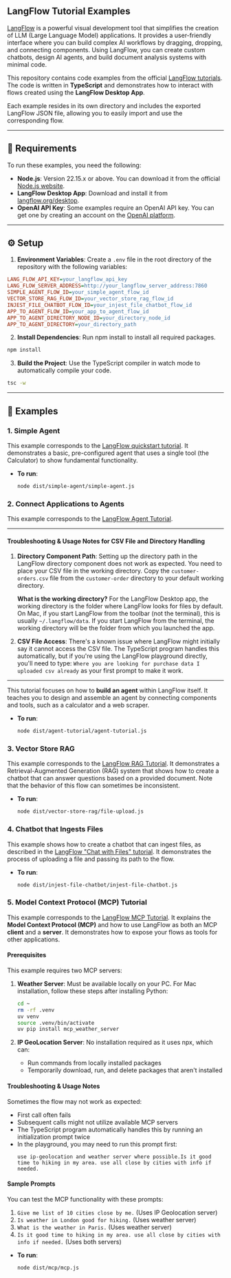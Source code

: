 ## **LangFlow Tutorial Examples**

[LangFlow](https://www.langflow.org/) is a powerful visual development tool that simplifies the creation of LLM (Large Language Model) applications. It provides a user-friendly interface where you can build complex AI workflows by dragging, dropping, and connecting components. Using LangFlow, you can create custom chatbots, design AI agents, and build document analysis systems with minimal code.

This repository contains code examples from the official [LangFlow tutorials](https://docs.langflow.org/). The code is written in **TypeScript** and demonstrates how to interact with flows created using the **LangFlow Desktop App**.

Each example resides in its own directory and includes the exported LangFlow JSON file, allowing you to easily import and use the corresponding flow.

---

## **📝 Requirements**

To run these examples, you need the following:

- **Node.js**: Version 22.15.x or above. You can download it from the official [Node.js website](https://nodejs.org/en/download/).
- **LangFlow Desktop App**: Download and install it from [langflow.org/desktop](https://www.langflow.org/desktop).
- **OpenAI API Key**: Some examples require an OpenAI API key. You can get one by creating an account on the [OpenAI platform](https://platform.openai.com/settings/organization/api-keys).

---

## **⚙️ Setup**

1.  **Environment Variables**: Create a `.env` file in the root directory of the repository with the following variables:

```ini
LANG_FLOW_API_KEY=your_langflow_api_key
LANG_FLOW_SERVER_ADDRESS=http://your_langflow_server_address:7860
SIMPLE_AGENT_FLOW_ID=your_simple_agent_flow_id
VECTOR_STORE_RAG_FLOW_ID=your_vector_store_rag_flow_id
INJEST_FILE_CHATBOT_FLOW_ID=your_injest_file_chatbot_flow_id
APP_TO_AGENT_FLOW_ID=your_app_to_agent_flow_id
APP_TO_AGENT_DIRECTORY_NODE_ID=your_directory_node_id
APP_TO_AGENT_DIRECTORY=your_directory_path
```

2.  **Install Dependencies**: Run npm install to install all required packages.

```bash
npm install
```

3.  **Build the Project**: Use the TypeScript compiler in watch mode to automatically compile your code.

```bash
tsc -w
```

---

## **🚀 Examples**

### **1. Simple Agent**

This example corresponds to the [LangFlow quickstart tutorial](https://docs.langflow.org/get-started-quickstart). It demonstrates a basic, pre-configured agent that uses a single tool (the Calculator) to show fundamental functionality.

- **To run**:
  ```bash
  node dist/simple-agent/simple-agent.js
  ```

### **2. Connect Applications to Agents**

This example corresponds to the [LangFlow Agent Tutorial](https://docs.langflow.org/agent-tutorial).

---

#### **Troubleshooting & Usage Notes for CSV File and Directory Handling**

1. **Directory Component Path**: Setting up the directory path in the LangFlow directory component does not work as expected. You need to place your CSV file in the working directory. Copy the `customer-orders.csv` file from the `customer-order` directory to your default working directory.

   **What is the working directory?** For the LangFlow Desktop app, the working directory is the folder where LangFlow looks for files by default. On Mac, if you start LangFlow from the toolbar (not the terminal), this is usually `~/.langflow/data`. If you start LangFlow from the terminal, the working directory will be the folder from which you launched the app.

2. **CSV File Access**: There's a known issue where LangFlow might initially say it cannot access the CSV file. The TypeScript program handles this automatically, but if you're using the LangFlow playground directly, you'll need to type: `Where you are looking for purchase data I uploaded csv already` as your first prompt to make it work.

---

This tutorial focuses on how to **build an agent** within LangFlow itself. It teaches you to design and assemble an agent by connecting components and tools, such as a calculator and a web scraper.

- **To run**:
  ```bash
  node dist/agent-tutorial/agent-tutorial.js
  ```

### **3. Vector Store RAG**

This example corresponds to the [LangFlow RAG Tutorial](https://docs.langflow.org/chat-with-rag). It demonstrates a Retrieval-Augmented Generation (RAG) system that shows how to create a chatbot that can answer questions based on a provided document. Note that the behavior of this flow can sometimes be inconsistent.

- **To run**:
  ```bash
  node dist/vector-store-rag/file-upload.js
  ```

### **4. Chatbot that Ingests Files**

This example shows how to create a chatbot that can ingest files, as described in the [LangFlow "Chat with Files" tutorial](https://docs.langflow.org/chat-with-files). It demonstrates the process of uploading a file and passing its path to the flow.

- **To run**:
  ```bash
  node dist/injest-file-chatbot/injest-file-chatbot.js
  ```

### **5. Model Context Protocol (MCP) Tutorial**

This example corresponds to the [LangFlow MCP Tutorial](https://docs.langflow.org/mcp-tutorial). It explains the **Model Context Protocol (MCP)** and how to use LangFlow as both an MCP **client** and a **server**. It demonstrates how to expose your flows as tools for other applications.

#### **Prerequisites**

This example requires two MCP servers:

1. **Weather Server**:
   Must be available locally on your PC. For Mac installation, follow these steps after installing Python:

   ```bash
   cd ~
   rm -rf .venv
   uv venv
   source .venv/bin/activate
   uv pip install mcp_weather_server
   ```

2. **IP GeoLocation Server**:
   No installation required as it uses npx, which can:
   - Run commands from locally installed packages
   - Temporarily download, run, and delete packages that aren't installed

#### **Troubleshooting & Usage Notes**

Sometimes the flow may not work as expected:

- First call often fails
- Subsequent calls might not utilize available MCP servers
- The TypeScript program automatically handles this by running an initialization prompt twice
- In the playground, you may need to run this prompt first:
  ```
  use ip-geolocation and weather server where possible.Is it good time to hiking in my area. use all close by cities with info if needed.
  ```

#### **Sample Prompts**

You can test the MCP functionality with these prompts:

1. `Give me list of 10 cities close by me.` (Uses IP Geolocation server)
2. `Is weather in London good for hiking.` (Uses weather server)
3. `What is the weather in Paris.` (Uses weather server)
4. `Is it good time to hiking in my area. use all close by cities with info if needed.` (Uses both servers)

- **To run**:
  ```bash
  node dist/mcp/mcp.js
  ```
